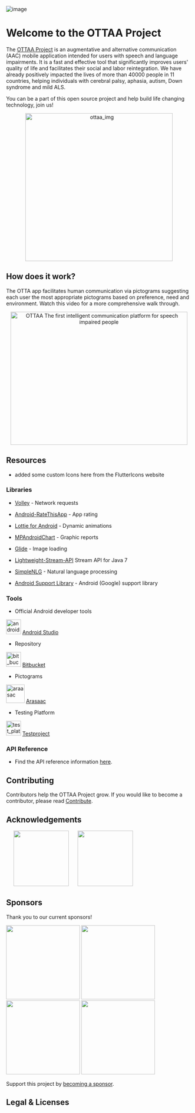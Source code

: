 ![image](https://ottaaproject.com/img/ottaa-project.svg)

# Welcome to the OTTAA Project #

The [OTTAA Project](https://www.ottaaproject.com/) is an augmentative and alternative communication (AAC) mobile application intended for users with speech and language impairments. It is a fast and effective tool that significantly improves users' quality of life and facilitates their social and labor reintegration. We have already positively impacted the lives of more than 40000 people in 11 countries, helping individuals with cerebral palsy, aphasia, autism, Down syndrome and mild ALS.

You can be a part of this open source project and help build life changing technology, join us!
<p align="center">
<img src="https://github.com/VicColombo/ottaa_project_flutter/blob/master/public/images/ottaa_project/ARG_VENTURE_OTTAA%20(1%20of%201)-36.jpg" alt="ottaa_img" width="400"/>
</p>

## How does it work?

The OTTA app facilitates human communication via pictograms suggesting each user the most appropriate pictograms based on preference, need and environment. Watch this video for a more comprehensive walk through. 

<p align="center">
<a href="https://www.youtube.com/watch?v=nQZRzBOWD-c"><img src="https://img.youtube.com/vi/nQZRzBOWD-c.jpg" alt="OTTAA The first intelligent communication platform for speech impaired people" width="480" height="360"></a>
</p>

## Resources

* added some custom Icons here from the FlutterIcons website

### Libraries

  * [Volley](https://github.com/google/volley) - Network requests

  * [Android-RateThisApp](https://github.com/kobakei/Android-RateThisApp) - App rating

  * [Lottie for Android](https://github.com/airbnb/lottie-android) - Dynamic animations

  * [MPAndroidChart](https://github.com/PhilJay/MPAndroidChart) - Graphic reports

  * [Glide](https://github.com/bumptech/glide) - Image loading

  * [Lightweight-Stream-API](https://github.com/aNNiMON/Lightweight-Stream-API) Stream API for Java 7

  * [SimpleNLG](https://github.com/simplenlg/simplenlg) - Natural language processing

  * [Android Support Library](https://developer.android.com) - Android (Google) support library


### Tools

* Official Android developer tools

<img src="https://github.com/VicColombo/ottaa_project_flutter/blob/master/public/images/tools_libraries/android_studio" alt="android_dev" width="40" height="40"/> [Android Studio](https://developer.android.com/studio)

* Repository

<img src="https://github.com/VicColombo/ottaa_project_flutter/blob/master/public/images/tools_libraries/bit_bucket.png" alt="bit_bucket" width="40" height="40"/> [Bitbucket](https://bitbucket.org)

* Pictograms

<img src="https://github.com/VicColombo/ottaa_project_flutter/blob/master/public/images/tools_libraries/ARASAAC_titulo.png" alt="araasac" width="50" height="50"/> [Arasaac](http://arasaac.org/)

* Testing Platform

<img src="https://github.com/VicColombo/ottaa_project_flutter/blob/master/public/images/tools_libraries/test_project.png" alt="test_platform" width="40" height="40"/> [Testproject](http://testproject.io)


### API Reference
 * Find the API reference information [here](https://ottaaproject.com/javadoc).

## Contributing

Contributors help the OTTAA Project grow. If you would like to become a contributor, please read [Contribute](CONTRIBUTING.md).


## Acknowledgements


<p float="left">
 <a href="https://globalsymbols.com/"><img src="https://github.com/VicColombo/ottaa_project_flutter/blob/master/public/images/global_symbols.png" width="150" hspace="20"></a>
 <a href="http://arasaac.org/"><img src="https://github.com/VicColombo/ottaa_project_flutter/blob/master/public/images/tools_libraries/ARASAAC_titulo.png" width="150"></a>
</p>

## Sponsors

Thank you to our current sponsors!

<p float="left">
 <a href="https://www.unicef.org/"><img src="https://github.com/VicColombo/ottaa_project_flutter/blob/master/public/images/sponsors/UNICEF_logo_2016.png" width="200"></a>
 <a href="https://startupchile.org/en/"><img src="https://github.com/VicColombo/ottaa_project_flutter/blob/master/public/images/sponsors/startup_chile.jpg" width="200"></a>
 <a href="https://www.expo2020dubai.com/en"><img src="https://github.com/VicColombo/ottaa_project_flutter/blob/master/public/images/sponsors/EXPO_2020_Dubai_logo.png" width="200" width="200"></a>
 <a href="https://katapult.vc/startups/accelerators/"><img src="https://github.com/VicColombo/ottaa_project_flutter/blob/master/public/images/sponsors/katapult_accelerator.png" width="200"></a>

</p>

Support this project by [becoming a sponsor](https://www.ottaaproject.com/support-ottaa-project.php).

## Legal & Licenses






